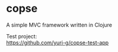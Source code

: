 # copse

A simple MVC framework written in Clojure

Test project:  
https://github.com/yuri-g/copse-test-app
